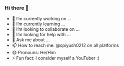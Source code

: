 ### Hi there 👋

- 🔭 I’m currently working on ...
- 🌱 I’m currently learning ...
- 👯 I’m looking to collaborate on ...
- 🤔 I’m looking for help with ...
- 💬 Ask me about ...
- 📫 How to reach me: @spiyush0212 on all platforms
- 😄 Pronouns: He/Him
- ⚡ Fun fact: I consider myself a YouTuber :)
